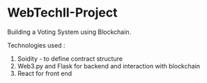 # WebTechII-Project
Building a Voting System using Blockchain.

Technologies used :
1) Soidity - to define contract structure
2) Web3.py and Flask for backend and interaction with blockchain
3) React for front end
